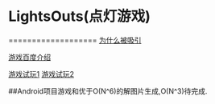 # LightsOuts(点灯游戏)
===================
[为什么被吸引](https://zhuanlan.zhihu.com/p/21265602)

[游戏百度介绍](http://baike.baidu.com/view/768314.htm)

[游戏试玩1](http://yanhaijing.com/inverter/)  [游戏试玩2](http://msgjug.com/project/killblack2/)

##Android项目游戏和优于O(N^6)的解图片生成,O(N^3)待完成.
